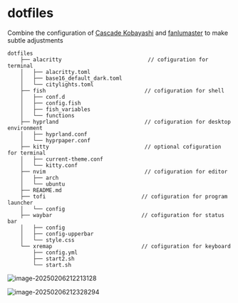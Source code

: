 # dotfiles

Combine the configuration of [Cascade Kobayashi](https://github.com/Isoheptane/dotfiles) and [fanlumaster](https://github.com/fanlumaster/lazyvim-archlinux) to make subtle adjustments

```
dotfiles
    ├── alacritty     						// cofiguration for terminal
    │   ├── alacritty.toml
    │   ├── base16_default_dark.toml
    │   └── citylights.toml
    ├── fish                               // cofiguration for shell
    │   ├── conf.d
    │   ├── config.fish
    │   ├── fish_variables
    │   └── functions
    ├── hyprland                           // cofiguration for desktop environment
    │   ├── hyprland.conf
    │   └── hyprpaper.conf
    ├── kitty                              // optional cofiguration for terminal
    │   ├── current-theme.conf
    │   └── kitty.conf
    ├── nvim                               // cofiguration for editor
    │   ├── arch
    │   └── ubuntu
    ├── README.md
    ├── tofi                              // cofiguration for program launcher
    │   └── config
    ├── waybar                            // cofiguration for status bar
    │   ├── config
    │   ├── config-upperbar
    │   └── style.css
    └── xremap                            // cofiguration for keyboard
        ├── config.yml
        ├── start2.sh
        └── start.sh
```



![image-20250206212213128](/home/ctoluu/.config/Typora/typora-user-images/image-20250206212213128.png)

![image-20250206212328294](/home/ctoluu/.config/Typora/typora-user-images/image-20250206212328294.png)
